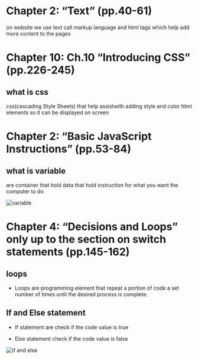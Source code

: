 # Chapter 2: “Text” (pp.40-61)

on website we use text call markup language and html tags which help add more content to the pages 

# Chapter 10: Ch.10 “Introducing CSS” (pp.226-245)

## what is css 
css(cascading Style Sheets) that help assistwith adding style and color html elements so it can be displayed on screen



# Chapter 2: “Basic JavaScript Instructions” (pp.53-84)

## what is variable 
are container that hold data that hold instruction for what you want the computer to do 

![variable](https://lh3.googleusercontent.com/-YXC3gtpMlko/X3HA5DHH6MI/AAAAAAAAB3Q/VYM81zAFldY-cItuj7GMYA0Xy7Fy0GWBgCLcBGAsYHQ/image.png)



# Chapter 4: “Decisions and Loops” only up to the section on switch statements (pp.145-162)

## loops
- Loops are programming element that repeat a portion of code a set number of times until the desired process is complete. 

## If and Else statement
- If statement are check if the code value is true 

- Else statement check if the code value is false

![if and else](https://www.javascripttutorial.net/wp-content/uploads/2016/08/JavaScript-if-else-statment.png)